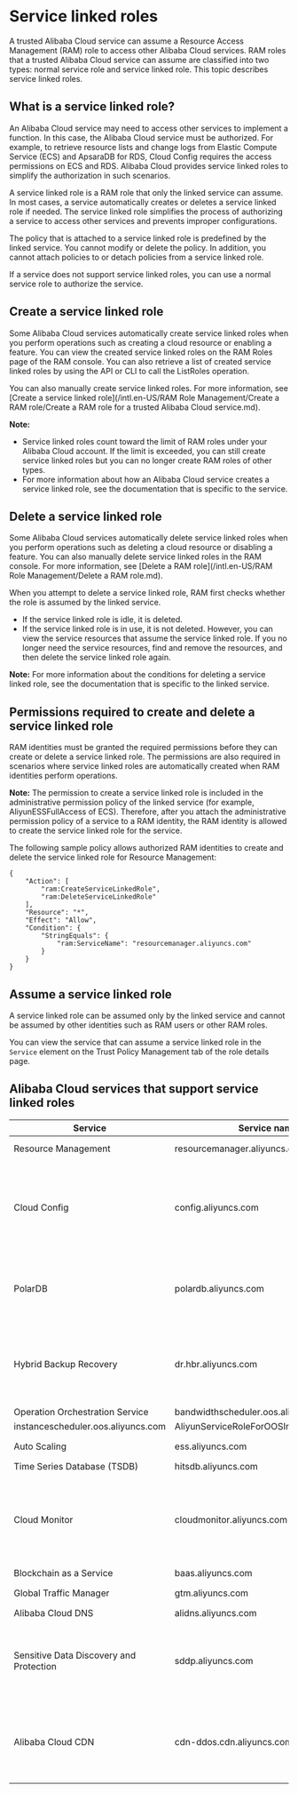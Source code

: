 # Service linked roles

A trusted Alibaba Cloud service can assume a Resource Access Management \(RAM\) role to access other Alibaba Cloud services. RAM roles that a trusted Alibaba Cloud service can assume are classified into two types: normal service role and service linked role. This topic describes service linked roles.

## What is a service linked role?

An Alibaba Cloud service may need to access other services to implement a function. In this case, the Alibaba Cloud service must be authorized. For example, to retrieve resource lists and change logs from Elastic Compute Service \(ECS\) and ApsaraDB for RDS, Cloud Config requires the access permissions on ECS and RDS. Alibaba Cloud provides service linked roles to simplify the authorization in such scenarios.

A service linked role is a RAM role that only the linked service can assume. In most cases, a service automatically creates or deletes a service linked role if needed. The service linked role simplifies the process of authorizing a service to access other services and prevents improper configurations.

The policy that is attached to a service linked role is predefined by the linked service. You cannot modify or delete the policy. In addition, you cannot attach policies to or detach policies from a service linked role.

If a service does not support service linked roles, you can use a normal service role to authorize the service.

## Create a service linked role

Some Alibaba Cloud services automatically create service linked roles when you perform operations such as creating a cloud resource or enabling a feature. You can view the created service linked roles on the RAM Roles page of the RAM console. You can also retrieve a list of created service linked roles by using the API or CLI to call the ListRoles operation.

You can also manually create service linked roles. For more information, see [Create a service linked role](/intl.en-US/RAM Role Management/Create a RAM role/Create a RAM role for a trusted Alibaba Cloud service.md).

**Note:**

-   Service linked roles count toward the limit of RAM roles under your Alibaba Cloud account. If the limit is exceeded, you can still create service linked roles but you can no longer create RAM roles of other types.
-   For more information about how an Alibaba Cloud service creates a service linked role, see the documentation that is specific to the service.

## Delete a service linked role

Some Alibaba Cloud services automatically delete service linked roles when you perform operations such as deleting a cloud resource or disabling a feature. You can also manually delete service linked roles in the RAM console. For more information, see [Delete a RAM role](/intl.en-US/RAM Role Management/Delete a RAM role.md).

When you attempt to delete a service linked role, RAM first checks whether the role is assumed by the linked service.

-   If the service linked role is idle, it is deleted.
-   If the service linked role is in use, it is not deleted. However, you can view the service resources that assume the service linked role. If you no longer need the service resources, find and remove the resources, and then delete the service linked role again.

**Note:** For more information about the conditions for deleting a service linked role, see the documentation that is specific to the linked service.

## Permissions required to create and delete a service linked role

RAM identities must be granted the required permissions before they can create or delete a service linked role. The permissions are also required in scenarios where service linked roles are automatically created when RAM identities perform operations.

**Note:** The permission to create a service linked role is included in the administrative permission policy of the linked service \(for example, AliyunESSFullAccess of ECS\). Therefore, after you attach the administrative permission policy of a service to a RAM identity, the RAM identity is allowed to create the service linked role for the service.

The following sample policy allows authorized RAM identities to create and delete the service linked role for Resource Management:

```
{
    "Action": [
        "ram:CreateServiceLinkedRole",
        "ram:DeleteServiceLinkedRole"
    ],
    "Resource": "*",
    "Effect": "Allow",
    "Condition": {
        "StringEquals": {
            "ram:ServiceName": "resourcemanager.aliyuncs.com"
        }
    }
}
```

## Assume a service linked role

A service linked role can be assumed only by the linked service and cannot be assumed by other identities such as RAM users or other RAM roles.

You can view the service that can assume a service linked role in the `Service` element on the Trust Policy Management tab of the role details page.

## Alibaba Cloud services that support service linked roles

|Service|Service name|Service linked role|Reference|
|-------|------------|-------------------|---------|
|Resource Management|resourcemanager.aliyuncs.com|AliyunServiceRoleForResourceDirectory|[Service linked role for Resource Directory]()|
|Cloud Config|config.aliyuncs.com|AliyunServiceRoleForConfig|[Manage the service linked role associated with Cloud Config](/intl.en-US/Quick Start/Manage the service linked role associated with Cloud Config.md)|
|PolarDB|polardb.aliyuncs.com|AliyunServiceRoleForPolarDB|[RAM role linked to Apsara PolarDB](/intl.en-US/API Reference/RAM role linked to Apsara PolarDB.md)|
|Hybrid Backup Recovery|dr.hbr.aliyuncs.com|AliyunServiceRoleForHbrDr|[Service linked role for ECS disaster recovery](/intl.en-US/Disaster Recovery/ECS Disaster Recovery/Service linked role for ECS disaster recovery.md)|
|Operation Orchestration Service|bandwidthscheduler.oos.aliyuncs.com|AliyunServiceRoleForOOSBandwidthScheduler|[OOS linked roles]()|
|instancescheduler.oos.aliyuncs.com|AliyunServiceRoleForOOSInstanceScheduler|
|Auto Scaling|ess.aliyuncs.com|AliyunServiceRoleForAutoScaling|[Grant permissions to Auto Scaling]()|
|Time Series Database \(TSDB\)|hitsdb.aliyuncs.com|AliyunServiceRoleForTSDB|None |
|Cloud Monitor|cloudmonitor.aliyuncs.com|AliyunServiceRoleForCloudMonitor|[Manage the service linked role for CloudMonitor](/intl.en-US/Appendix 3 account authorization/Manage the service linked role for CloudMonitor.md)|
|Blockchain as a Service|baas.aliyuncs.com|AliyunServiceRoleForBaaS|None |
|Global Traffic Manager|gtm.aliyuncs.com|AliyunServiceRoleForGTM|[Service linked role of Global Traffic Manager]()|
|Alibaba Cloud DNS|alidns.aliyuncs.com|AliyunServiceRoleForDNS|None |
|Sensitive Data Discovery and Protection|sddp.aliyuncs.com|AliyunServiceRoleForSDDP|[Authorize SDDP to access Alibaba Cloud resources](/intl.en-US/User Guide/Authorize SDDP to access Alibaba Cloud resources.md)|
|Alibaba Cloud CDN|cdn-ddos.cdn.aliyuncs.com|AliyunServiceRoleForCDNAccessingDDoS|[Configure Anti-DDoS](/intl.en-US/Domain Management/Security configuration/Integrate Alibaba Cloud CDN with Anti-DDoS.md)|

